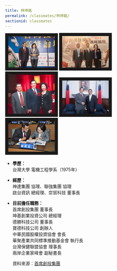 ```yaml
---
title: 林坤銘
permalink: /classmates/林坤銘/
sectionid: classmates
---
```

<img src="/img/林坤銘1.jpg"
     alt="Photo of 林坤銘1"
     width="150" border="10" />
     <img src="/img/林坤銘2.jpg"
          alt="Photo of 林坤銘2"
          width="150" border="10" />
          <img src="/img/林坤銘3.jpg"
               alt="Photo of 林坤銘4"
               width="150" border="10" />
               <img src="/img/林坤銘4.jpg"
                    alt="Photo of 林坤銘4"
                    width="150" border="10" />
                    <img src="/img/林坤銘5.jpg"
                         alt="Photo of 林坤銘5"
                         width="150" border="10" />
- **學歷：**  
   台灣大學 電機工程學系（1975年）  
- **經歷：**  
   神達集團 協理、聯強集團 協理  
   啟台資訊 總經理、崇貿科技 董事長  
- **目前擔任職務：**  
   首席創投集團 董事長  
   坤基創業投資公司 總經理  
   德勝科技公司 董事長  
   寶德科技公司 創辦人  
   中華民國股權投資協會 會長  
   華聚產業共同標準推動基金會 執行長  
   台灣保健聯盟協會 理事長  
   兩岸企業家峰會 副秘書長  

   資料來源：[首席創投集團](http://www.premiervc.com.tw/cnetwork.htm)  
